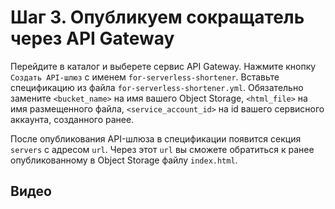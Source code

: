 # Шаг 3. Опубликуем сокращатель через API Gateway

Перейдите в каталог и выберете сервис API Gateway.
Нажмите кнопку `Создать API-шлюз` с именем `for-serverless-shortener`.
Вставьте спецификацию из файла `for-serverless-shortener.yml`.
Обязательно замените `<bucket_name>` на имя вашего Object Storage, `<html_file>` на имя размещенного файла, 
`<service_account_id>` на id вашего сервисного аккаунта, созданного ранее.

После опубликования API-шлюза в спецификации появится секция `servers` с адресом `url`. 
Через этот `url` вы сможете обратиться к ранее опубликованному в Object Storage файлу `index.html`.
 
## Видео

